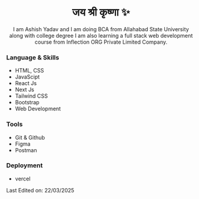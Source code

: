 <h1 align="center"> जय  श्री कृष्णा ✨ </h1>
<p align="center"> I am Ashish Yadav and I am doing BCA from Allahabad State University along with college degree I am also learning a full stack web development course from Inflection ORG Private Limited Company. </p>
<!-- <img align="right" src="https://www.kindpng.com/picc/m/274-2748314_freetoedit-menherachan-animegirl-animecute-png-kawaii-anime-girl.png" height="300" width="300"> -->
<h3> Language & Skills </h3>

- HTML, CSS
- JavaScipt
- React Js
- Next Js
- Tailwind CSS
- Bootstrap 
- Web Development

<h3>Tools </h3>

- Git & Github
- Figma
- Postman

<h3>Deployment </h3>

- vercel

Last Edited on: 22/03/2025

